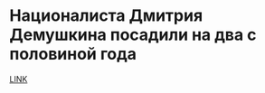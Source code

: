 # Националиста Дмитрия Демушкина посадили на два с половиной года



[LINK](https://varlamov.ru/2346233.html)